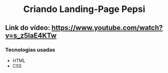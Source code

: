 <h1 align="center">Criando Landing-Page Pepsi</h1>

## Link do vídeo: https://www.youtube.com/watch?v=s_z5laE4KTw

### Tecnologias usadas

- HTML
- CSS